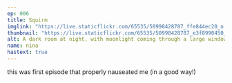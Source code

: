```yaml
---
ep: 006
title: Squirm
imglink: "https://live.staticflickr.com/65535/50998428787_ffe844ec20_o.jpg"
thumbnail: "https://live.staticflickr.com/65535/50998428787_e3f8990450_q.jpg"
alt: A dark room at night, with moonlight coming through a large window. The moonlight reveals that the room's floor is covered in tiny worms.
name: nina
hastext: true
---
```

this was first episode that properly nauseated me (in a good way!)
